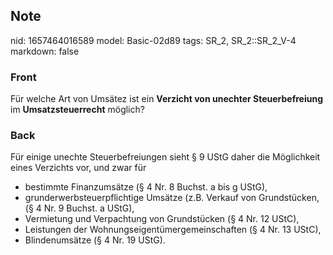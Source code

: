 ## Note
nid: 1657464016589
model: Basic-02d89
tags: SR_2, SR_2::SR_2_V-4
markdown: false

### Front
Für welche Art von Umsätez ist ein <b>Verzicht von unechter Steuerbefreiung</b> im <b>Umsatzsteuerrecht</b> möglich?

### Back
Für einige unechte Steuerbefreiungen sieht § 9 UStG daher die
Möglichkeit eines Verzichts vor, und zwar für
<ul>
  <li>bestimmte Finanzumsätze (§ 4 Nr. 8 Buchst. a bis g UStG),
  <li>grunderwerbsteuerpflichtige Umsätze (z.B. Verkauf von
  Grundstücken, (§ 4 Nr. 9 Buchst. a UStG),
  <li>Vermietung und Verpachtung von Grundstücken (§ 4 Nr. 12
  UStC),
  <li>Leistungen der Wohnungseigentümergemeinschaften (§ 4 Nr. 13
  UStC),
  <li>Blindenumsätze (§ 4 Nr. 19 UStG).
</ul>
